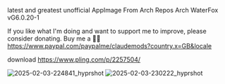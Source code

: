 latest and greatest unofficial AppImage From Arch Repos
Arch WaterFox vG6.0.20-1

If you like what I'm doing and want to support me to improve, please consider donating.
Buy me a 🍕🥧 https://www.paypal.com/paypalme/claudemods?country.x=GB&locale

download
https://www.pling.com/p/2257504/


![2025-02-03-224841_hyprshot](https://github.com/user-attachments/assets/b49dfbcd-001b-4b9c-9974-21ccf4f08142)
![2025-02-03-230222_hyprshot](https://github.com/user-attachments/assets/436501a3-22d6-40c1-8197-511ae2abb65d)

